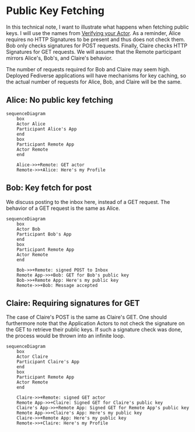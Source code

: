 <!--
SPDX-FileCopyrightText: 2023 Helge

SPDX-License-Identifier: CC-BY-4.0
-->

# Public Key Fetching

In this technical note, I want to illustrate what happens when
fetching public keys. I will use the names from
[Verifying your Actor](../verify_actor.md).
As a reminder, Alice requires no HTTP Signatures to be present
and thus does not check them. Bob only checks signatures for POST
requests. Finally, Claire checks HTTP Signatures for GET requests.
We will assume that the Remote participant mirrors Alice's, Bob's,
and Claire's behavior.

The number of requests required for Bob and Claire may seem high.
Deployed Fediverse applications will have mechanisms for key caching,
so the actual number of requests for Alice, Bob, and Claire will be
the same.

## Alice: No public key fetching

```mermaid
sequenceDiagram
    box
    Actor Alice
    Participant Alice's App
    end
    box
    Participant Remote App
    Actor Remote
    end

    Alice->>+Remote: GET actor
    Remote->>+Alice: Here's my Profile
```

## Bob: Key fetch for post

We discuss posting to the inbox here, instead of a GET request.
The behavior of a GET request is the same as Alice.

```mermaid
sequenceDiagram
    box
    Actor Bob
    Participant Bob's App
    end
    box
    Participant Remote App
    Actor Remote
    end

    Bob->>+Remote: signed POST to Inbox
    Remote App->>+Bob: GET for Bob's public key
    Bob->>+Remote App: Here's my public key
    Remote->>+Bob: Message accepted
```

## Claire: Requiring signatures for GET

The case of Claire's POST is the same as Claire's GET. One should furthermore
note that the Application Actors to not check the signature on the GET to
retrieve their public keys. If such a signature check was done, the process
would be thrown into an infinite loop.

```mermaid
sequenceDiagram
    box
    Actor Claire
    Participant Claire's App
    end
    box
    Participant Remote App
    Actor Remote
    end

    Claire->>+Remote: signed GET actor
    Remote App->>+Claire: Signed GET for Claire's public key
    Claire's App->>+Remote App: Signed GET for Remote App's public key
    Remote App->>+Claire's App: Here's my public key
    Claire->>+Remote App: Here's my public key
    Remote->>+Claire: Here's my Profile
```
